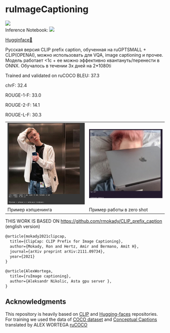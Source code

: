 # ruImageCaptioning



<a href="https://opensource.org/licenses/MIT"><img src="https://img.shields.io/badge/License-MIT-yellow.svg"></a>  
Inference Notebook: <a href="https://colab.research.google.com/drive/1tsVMWUE6_AKXiHyinCSOSRPGhbjVEyRM?usp=sharing"><img src="https://colab.research.google.com/assets/colab-badge.svg" height=20></a>  

[Hugginface🤗](https://huggingface.co/AlexWortega/ruImagecaptioning/tree/main)

Русская версия CLIP prefix caption, обученная на ruGPTSMALL + CLIP(OPENAI), можно использовать для VQA, image captioning и прочее. Модель работает <1c + ее можно эффективно квантануть/перенести в ONNX. Обучалось в течении 3х дней на 2*1080ti

Trained and validated on ruCOCO
BLEU:     	37.3

chrF:     	32.4

ROUGE-1-F:	33.0

ROUGE-2-F:	14.1

ROUGE-L-F:	30.3

<table>
  <tr>
    <td><img src="images/photo_2021-11-13_13-08-38.jpg" ></td>
    <td><img src="images/Снимок экрана 2022-05-20 в 15.54.33.png" ></td>
   
  </tr>
  <tr>
    <td> Пример кэпшенинга</td>
     <td>Пример работы в zero shot</td>
     
  </tr>
 </table>


THIS WORK IS BASED ON https://github.com/rmokady/CLIP_prefix_caption (english version)
```
@article{mokady2021clipcap,
  title={ClipCap: CLIP Prefix for Image Captioning},
  author={Mokady, Ron and Hertz, Amir and Bermano, Amit H},
  journal={arXiv preprint arXiv:2111.09734},
  year={2021}
}
```
```
@article{AlexWortega,
  title={ruImage captioning},
  author={Aleksandr Nikolic, Asta gpu server },
}
```

## Acknowledgments
This repository is heavily based on [CLIP](https://github.com/openai/CLIP) and [Hugging-faces](https://github.com/huggingface/transformers) repositories.
For training we used the data of [COCO dataset](https://cocodataset.org/#home)  and [Conceptual Captions](https://ai.google.com/research/ConceptualCaptions/) translated by ALEX WORTEGA [ruCOCO](https://github.com/AlexWortega/ru_COCO)  

